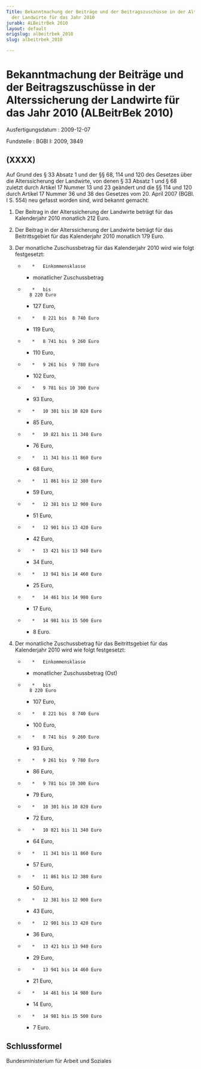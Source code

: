 ```yaml
---
Title: Bekanntmachung der Beiträge und der Beitragszuschüsse in der Alterssicherung
  der Landwirte für das Jahr 2010
jurabk: ALBeitrBek 2010
layout: default
origslug: albeitrbek_2010
slug: albeitrbek_2010

---
```


# Bekanntmachung der Beiträge und der Beitragszuschüsse in der Alterssicherung der Landwirte für das Jahr 2010 (ALBeitrBek 2010)

Ausfertigungsdatum
:   2009-12-07

Fundstelle
:   BGBl I: 2009, 3849

## (XXXX)

Auf Grund des § 33 Absatz 1 und der §§ 68, 114 und 120 des Gesetzes
über die Alterssicherung der Landwirte, von denen § 33 Absatz 1 und §
68 zuletzt durch Artikel 17 Nummer 13 und 23 geändert und die §§ 114
und 120 durch Artikel 17 Nummer 36 und 38 des Gesetzes vom 20. April
2007 (BGBl. I S. 554) neu gefasst worden sind, wird bekannt gemacht:


1.  Der Beitrag in der Alterssicherung der Landwirte beträgt für das
    Kalenderjahr 2010 monatlich 212 Euro.


2.  Der Beitrag in der Alterssicherung der Landwirte beträgt für das
    Beitrittsgebiet für das Kalenderjahr 2010 monatlich 179 Euro.


3.  Der monatliche Zuschussbetrag für das Kalenderjahr 2010 wird wie folgt
    festgesetzt:

    *        *   Einkommensklasse

        *   monatlicher
            Zuschussbetrag


    *        *   bis
            8 220 Euro

        *   127 Euro,


    *        *   8 221 bis  8 740 Euro

        *   119 Euro,


    *        *   8 741 bis  9 260 Euro

        *   110 Euro,


    *        *   9 261 bis  9 780 Euro

        *   102 Euro,


    *        *   9 781 bis 10 300 Euro

        *   93 Euro,


    *        *   10 301 bis 10 820 Euro

        *   85 Euro,


    *        *   10 821 bis 11 340 Euro

        *   76 Euro,


    *        *   11 341 bis 11 860 Euro

        *   68 Euro,


    *        *   11 861 bis 12 380 Euro

        *   59 Euro,


    *        *   12 381 bis 12 900 Euro

        *   51 Euro,


    *        *   12 901 bis 13 420 Euro

        *   42 Euro,


    *        *   13 421 bis 13 940 Euro

        *   34 Euro,


    *        *   13 941 bis 14 460 Euro

        *   25 Euro,


    *        *   14 461 bis 14 980 Euro

        *   17 Euro,


    *        *   14 981 bis 15 500 Euro

        *   8 Euro.





4.  Der monatliche Zuschussbetrag für das Beitrittsgebiet für das
    Kalenderjahr 2010 wird wie folgt festgesetzt:

    *        *   Einkommensklasse

        *   monatlicher
            Zuschussbetrag (Ost)


    *        *   bis
            8 220 Euro

        *   107 Euro,


    *        *   8 221 bis  8 740 Euro

        *   100 Euro,


    *        *   8 741 bis  9 260 Euro

        *   93 Euro,


    *        *   9 261 bis  9 780 Euro

        *   86 Euro,


    *        *   9 781 bis 10 300 Euro

        *   79 Euro,


    *        *   10 301 bis 10 820 Euro

        *   72 Euro,


    *        *   10 821 bis 11 340 Euro

        *   64 Euro,


    *        *   11 341 bis 11 860 Euro

        *   57 Euro,


    *        *   11 861 bis 12 380 Euro

        *   50 Euro,


    *        *   12 381 bis 12 900 Euro

        *   43 Euro,


    *        *   12 901 bis 13 420 Euro

        *   36 Euro,


    *        *   13 421 bis 13 940 Euro

        *   29 Euro,


    *        *   13 941 bis 14 460 Euro

        *   21 Euro,


    *        *   14 461 bis 14 980 Euro

        *   14 Euro,


    *        *   14 981 bis 15 500 Euro

        *   7 Euro.

## Schlussformel

Bundesministerium für Arbeit und Soziales

